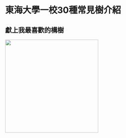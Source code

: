 # 東海大學一校30種常見樹介紹
## 獻上我最喜歡的構樹

<img src="https://github.com/CGtimmy/Introduction-to-30-common-trees-from-Tunghai-University/assets/146343786/b664e31b-4ea6-4075-81de-e0ee155f2bad" width='300px' heigh='300px'>
